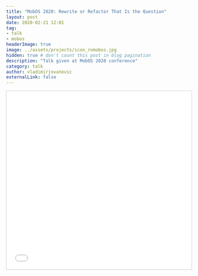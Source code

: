 ```yaml
---
title: "MobOS 2020: Rewrite or Refactor That Is the Question"
layout: post
date: 2020-02-21 12:01
tag: 
- talk 
- mobos
headerImage: true
image: ../assets/projects/icon_romobos.jpg
hidden: true # don't count this post in blog pagination
description: "Talk given at MobOS 2020 conference"
category: talk
author: vladimirjovanovic
externalLink: false
---
```

<p style="text-align: center">
	<iframe src="//www.slideshare.net/slideshow/embed_code/key/JfrclSr6d8nzmp" width="595" height="485" frameborder="0" marginwidth="0" marginheight="0" scrolling="no" style="border:1px solid #CCC; border-width:1px; margin-bottom:5px; max-width: 100%;" allowfullscreen></iframe>
</p>
